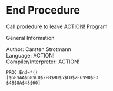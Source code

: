 # End Procedure  
  
Call prodedure to leave ACTION! Program  
  
General Information  
  
Author: 	Carsten Strotmann   
Language: 	ACTION!   
Compiler/Interpreter: 	ACTION!   
  
```
PROC End=*()
[$68$AA$68$CD$2E8$90$5$CD$2E6$90$F3
$48$8A$48$60]
```
